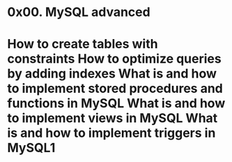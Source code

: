 0x00. MySQL advanced
====================
How to create tables with constraints
How to optimize queries by adding indexes
What is and how to implement stored procedures and functions in MySQL
What is and how to implement views in MySQL
What is and how to implement triggers in MySQL1
========================================================================
